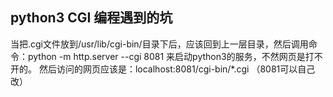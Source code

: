 ﻿---
date: 2020-01-22 11:34:18
tags:
    - 杂项
---

## python3 CGI 编程遇到的坑
当把.cgi文件放到/usr/lib/cgi-bin/目录下后，应该回到上一层目录，然后调用命令：python -m http.server --cgi 8081
来启动python3的服务，不然网页是打不开的。
然后访问的网页应该是：localhost:8081/cgi-bin/*.cgi
（8081可以自己改）
